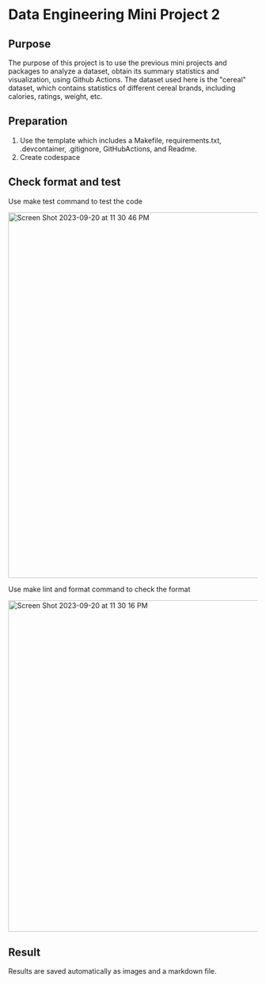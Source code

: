 # Data Engineering Mini Project 2
## Purpose
The purpose of this project is to use the previous mini projects and packages to analyze a dataset, obtain its summary statistics and visualization, using Github Actions. The dataset used here is the "cereal" dataset, which contains statistics of different cereal brands, including calories, ratings, weight, etc.

## Preparation
1. Use the template which includes a Makefile, requirements.txt, .devcontainer, .gitignore, GitHubActions, and Readme.
2. Create codespace

## Check format and test
Use make test command to test the code

<img width="739" alt="Screen Shot 2023-09-20 at 11 30 46 PM" src="https://github.com/nogibjj/KatherineT.DE.Individual-Project_1/assets/143833511/327dbbab-5438-4727-82dd-3e5b2963c691">



Use make lint and format command to check the format

<img width="670" alt="Screen Shot 2023-09-20 at 11 30 16 PM" src="https://github.com/nogibjj/KatherineT.DE.Individual-Project_1/assets/143833511/c65d9fd2-3c3c-428b-bc20-08b212468221">



## Result

Results are saved automatically as images and a markdown file.
